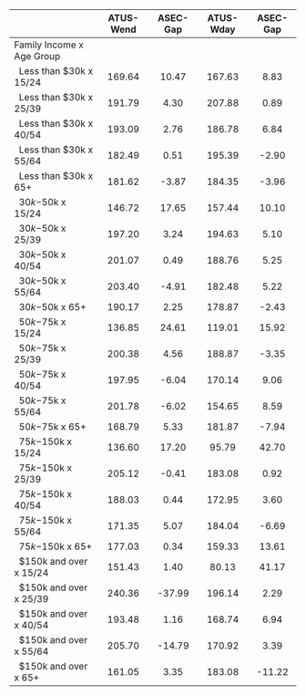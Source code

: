 
|                      |    ATUS-Wend |     ASEC-Gap |    ATUS-Wday |     ASEC-Gap |
| -------------------- | :----------: | :----------: | :----------: | :----------: |
| Family Income x Age Group |              |              |              |              |
| &nbsp;&nbsp;Less than $30k x 15/24 |       169.64 |        10.47 |       167.63 |         8.83 |
| &nbsp;&nbsp;Less than $30k x 25/39 |       191.79 |         4.30 |       207.88 |         0.89 |
| &nbsp;&nbsp;Less than $30k x 40/54 |       193.09 |         2.76 |       186.78 |         6.84 |
| &nbsp;&nbsp;Less than $30k x 55/64 |       182.49 |         0.51 |       195.39 |        -2.90 |
| &nbsp;&nbsp;Less than $30k x 65+ |       181.62 |        -3.87 |       184.35 |        -3.96 |
| &nbsp;&nbsp;$30k-$50k x 15/24 |       146.72 |        17.65 |       157.44 |        10.10 |
| &nbsp;&nbsp;$30k-$50k x 25/39 |       197.20 |         3.24 |       194.63 |         5.10 |
| &nbsp;&nbsp;$30k-$50k x 40/54 |       201.07 |         0.49 |       188.76 |         5.25 |
| &nbsp;&nbsp;$30k-$50k x 55/64 |       203.40 |        -4.91 |       182.48 |         5.22 |
| &nbsp;&nbsp;$30k-$50k x 65+ |       190.17 |         2.25 |       178.87 |        -2.43 |
| &nbsp;&nbsp;$50k-$75k x 15/24 |       136.85 |        24.61 |       119.01 |        15.92 |
| &nbsp;&nbsp;$50k-$75k x 25/39 |       200.38 |         4.56 |       188.87 |        -3.35 |
| &nbsp;&nbsp;$50k-$75k x 40/54 |       197.95 |        -6.04 |       170.14 |         9.06 |
| &nbsp;&nbsp;$50k-$75k x 55/64 |       201.78 |        -6.02 |       154.65 |         8.59 |
| &nbsp;&nbsp;$50k-$75k x 65+ |       168.79 |         5.33 |       181.87 |        -7.94 |
| &nbsp;&nbsp;$75k-$150k x 15/24 |       136.60 |        17.20 |        95.79 |        42.70 |
| &nbsp;&nbsp;$75k-$150k x 25/39 |       205.12 |        -0.41 |       183.08 |         0.92 |
| &nbsp;&nbsp;$75k-$150k x 40/54 |       188.03 |         0.44 |       172.95 |         3.60 |
| &nbsp;&nbsp;$75k-$150k x 55/64 |       171.35 |         5.07 |       184.04 |        -6.69 |
| &nbsp;&nbsp;$75k-$150k x 65+ |       177.03 |         0.34 |       159.33 |        13.61 |
| &nbsp;&nbsp;$150k and over x 15/24 |       151.43 |         1.40 |        80.13 |        41.17 |
| &nbsp;&nbsp;$150k and over x 25/39 |       240.36 |       -37.99 |       196.14 |         2.29 |
| &nbsp;&nbsp;$150k and over x 40/54 |       193.48 |         1.16 |       168.74 |         6.94 |
| &nbsp;&nbsp;$150k and over x 55/64 |       205.70 |       -14.79 |       170.92 |         3.39 |
| &nbsp;&nbsp;$150k and over x 65+ |       161.05 |         3.35 |       183.08 |       -11.22 |


